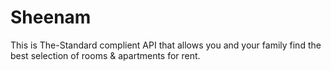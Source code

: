 # Sheenam
This is The-Standard complient API that allows you and your family find the best selection of rooms &amp; apartments for rent.
